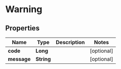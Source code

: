 

# Warning


## Properties

Name | Type | Description | Notes
------------ | ------------- | ------------- | -------------
**code** | **Long** |  |  [optional]
**message** | **String** |  |  [optional]



